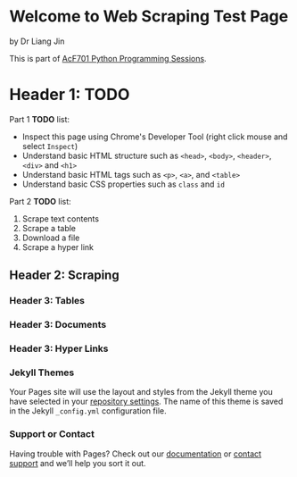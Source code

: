 # Welcome to Web Scraping Test Page
by Dr Liang Jin

This is part of [AcF701 Python Programming Sessions](https://github.com/drliangjin/mini-python-book).

# Header 1: TODO

Part 1 **TODO** list:

- Inspect this page using Chrome's Developer Tool (right click mouse and select `Inspect`)
- Understand basic HTML structure such as `<head>`, `<body>`, `<header>`, `<div>` and `<h1>`
- Understand basic HTML tags such as `<p>`, `<a>`, and `<table>`
- Understand basic CSS properties such as `class` and `id`

Part 2 **TODO** list:

1. Scrape text contents
2. Scrape a table 
3. Download a file
4. Scrape a hyper link

## Header 2: Scraping

### Header 3: Tables

### Header 3: Documents

### Header 3: Hyper Links

### Jekyll Themes

Your Pages site will use the layout and styles from the Jekyll theme you have selected in your [repository settings](https://github.com/drliangjin/simple-webpage/settings). The name of this theme is saved in the Jekyll `_config.yml` configuration file.

### Support or Contact

Having trouble with Pages? Check out our [documentation](https://help.github.com/categories/github-pages-basics/) or [contact support](https://github.com/contact) and we’ll help you sort it out.
